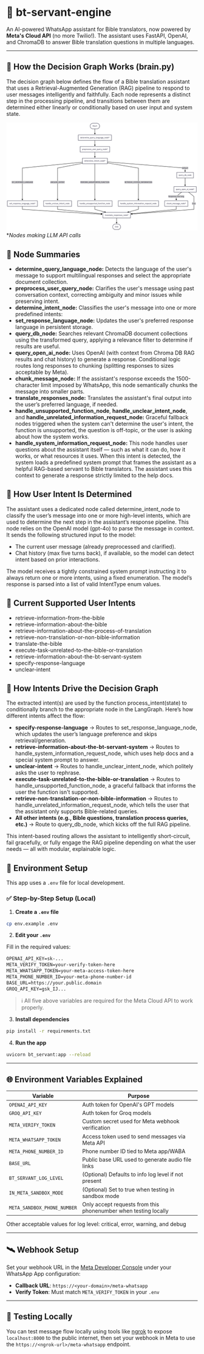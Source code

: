 # 🤖 bt-servant-engine

An AI-powered WhatsApp assistant for Bible translators, now powered by **Meta's Cloud API** (no more Twilio!). The assistant uses FastAPI, OpenAI, and ChromaDB to answer Bible translation questions in multiple languages.

---
## 🧠 How the Decision Graph Works (brain.py)
The decision graph below defines the flow of a Bible translation assistant that uses a Retrieval-Augmented Generation (RAG) pipeline to respond to user messages intelligently and faithfully. Each node represents a distinct step in the processing pipeline, and transitions between them are determined either linearly or conditionally based on user input and system state.

![LangGraph Visualization](visualizations/brain_graph.png)
**Nodes making LLM API calls*

## 🔄 Node Summaries
- **determine_query_language_node:** Detects the language of the user's message to support multilingual responses and select the appropriate document collection. 
- **preprocess_user_query_node:** Clarifies the user's message using past conversation context, correcting ambiguity and minor issues while preserving intent.
- **determine_intent_node:** Classifies the user's message into one or more predefined intents: 
- **set_response_language_node:** Updates the user's preferred response language in persistent storage.
- **query_db_node:** Searches relevant ChromaDB document collections using the transformed query, applying a relevance filter to determine if results are useful.
- **query_open_ai_node:** Uses OpenAI (with context from Chroma DB RAG results and chat history) to generate a response. Conditional logic routes long responses to chunking (splitting responses to sizes acceptable by Meta).
- **chunk_message_node:** If the assistant's response exceeds the 1500-character limit imposed by WhatsApp, this node semantically chunks the message into smaller parts.
- **translate_responses_node:** Translates the assistant's final output into the user’s preferred language, if needed.
- **handle_unsupported_function_node**, **handle_unclear_intent_node**, and **handle_unrelated_information_request_node:** Graceful fallback nodes triggered when the system can't determine the user's intent, the function is unsupported, the question is off-topic, or the user is asking about how the system works.
- **handle_system_information_request_node:** This node handles user questions about the assistant itself — such as what it can do, how it works, or what resources it uses. When this intent is detected, the system loads a predefined system prompt that frames the assistant as a helpful RAG-based servant to Bible translators. The assistant uses this context to generate a response strictly limited to the help docs.

## 🧠 How User Intent Is Determined
The assistant uses a dedicated node called determine_intent_node to classify the user’s message into one or more high-level intents, which are used to determine the next step in the assistant’s response pipeline. This node relies on the OpenAI model (gpt-4o) to parse the message in context. It sends the following structured input to the model:

- The current user message (already preprocessed and clarified). 
- Chat history (max five turns back), if available, so the model can detect intent based on prior interactions.

The model receives a tightly constrained system prompt instructing it to always return one or more intents, using a fixed enumeration. The model’s response is parsed into a list of valid IntentType enum values.

## 🧭 Current Supported User Intents
- retrieve-information-from-the-bible 
- retrieve-information-about-the-bible 
- retrieve-information-about-the-process-of-translation 
- retrieve-non-translation-or-non-bible-information 
- translate-the-bible 
- execute-task-unrelated-to-the-bible-or-translation 
- retrieve-information-about-the-bt-servant-system 
- specify-response-language 
- unclear-intent

## 🔄 How Intents Drive the Decision Graph
The extracted intent(s) are used by the function process_intent(state) to conditionally branch to the appropriate node in the LangGraph. Here’s how different intents affect the flow:
- **specify-response-language** → Routes to set_response_language_node, which updates the user’s language preference and skips retrieval/generation. 
- **retrieve-information-about-the-bt-servant-system** → Routes to handle_system_information_request_node, which uses help docs and a special system prompt to answer. 
- **unclear-intent** → Routes to handle_unclear_intent_node, which politely asks the user to rephrase. 
- **execute-task-unrelated-to-the-bible-or-translation** → Routes to handle_unsupported_function_node, a graceful fallback that informs the user the function isn't supported. 
- **retrieve-non-translation-or-non-bible-information** → Routes to handle_unrelated_information_request_node, which tells the user that the assistant only supports Bible-related queries. 
- **All other intents (e.g., Bible questions, translation process queries, etc.)** → Route to query_db_node, which kicks off the full RAG pipeline.

This intent-based routing allows the assistant to intelligently short-circuit, fail gracefully, or fully engage the RAG pipeline depending on what the user needs — all with modular, explainable logic.

## 🚀 Environment Setup

This app uses a `.env` file for local development.

### ✅ Step-by-Step Setup (Local)

1. **Create a `.env` file**

```bash
cp env.example .env
```

2. **Edit your `.env`**

Fill in the required values:

```env
OPENAI_API_KEY=sk-...
META_VERIFY_TOKEN=your-verify-token-here
META_WHATSAPP_TOKEN=your-meta-access-token-here
META_PHONE_NUMBER_ID=your-meta-phone-number-id
BASE_URL=https://your.public.domain
GROQ_API_KEY=gsk_IJ...
```

> ℹ️ All five above variables are required for the Meta Cloud API to work properly.

3. **Install dependencies**

```bash
pip install -r requirements.txt
```

4. **Run the app**

```bash
uvicorn bt_servant:app --reload
```

---

## 🌐 Environment Variables Explained

| Variable               | Purpose                                                         |
|------------------------|-----------------------------------------------------------------|
| `OPENAI_API_KEY`       | Auth token for OpenAI's GPT models                              |
| `GROQ_API_KEY`       | Auth token for Groq models                                      |
| `META_VERIFY_TOKEN`    | Custom secret used for Meta webhook verification                |
| `META_WHATSAPP_TOKEN`  | Access token used to send messages via Meta API                 |
| `META_PHONE_NUMBER_ID` | Phone number ID tied to Meta app/WABA                           |
| `BASE_URL`      | Public base URL used to generate audio file links               |
| `BT_SERVANT_LOG_LEVEL` | (Optional) Defaults to info log level if not present            |
| `IN_META_SANDBOX_MODE` | (Optional) Set to true when testing in sandbox mode             |
| `META_SANDBOX_PHONE_NUMBER` | Only accept requests from this phonenumber when testing locally |

Other acceptable values for log level: critical, error, warning, and debug

---

## 🛰 Webhook Setup

Set your webhook URL in the [Meta Developer Console](https://developers.facebook.com/) under your WhatsApp App configuration:

- **Callback URL**: `https://<your-domain>/meta-whatsapp`
- **Verify Token**: Must match `META_VERIFY_TOKEN` in your `.env`

---

## 🧪 Testing Locally

You can test message flow locally using tools like [ngrok](https://ngrok.com/) to expose `localhost:8000` to the public internet, then set your webhook in Meta to use the `https://<ngrok-url>/meta-whatsapp` endpoint.
